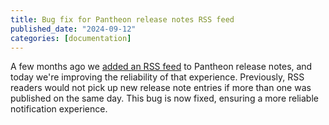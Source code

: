 ```yaml
---
title: Bug fix for Pantheon release notes RSS feed
published_date: "2024-09-12"
categories: [documentation]
---
```

A few months ago we [added an RSS feed](release-notes/2024/07/rss-feed) to Pantheon release notes, and today we're improving the reliability of that experience. Previously, RSS readers would not pick up new release note entries if more than one was published on the same day. This bug is now fixed, ensuring a more reliable notification experience.
